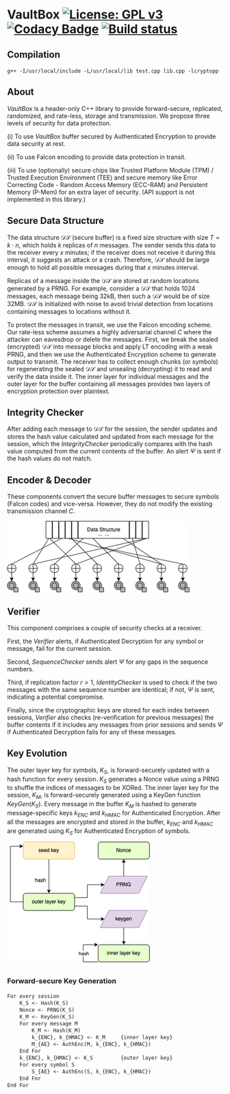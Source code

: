 # VaultBox  [![License: GPL v3](https://img.shields.io/badge/License-GPLv3-blue.svg)](https://github.com/devharsh/VaultBox/blob/main/LICENSE)  [![Codacy Badge](https://app.codacy.com/project/badge/Grade/e4df8585b6b645e48ea7b845b0c6a511)](https://www.codacy.com/gh/devharsh/VaultBox/dashboard?utm_source=github.com&amp;utm_medium=referral&amp;utm_content=devharsh/VaultBox&amp;utm_campaign=Badge_Grade)  [![Build status](https://ci.appveyor.com/api/projects/status/hm8rqm9d1ohooeqa?svg=true)](https://ci.appveyor.com/project/devharsh/vaultbox)


## Compilation
    g++ -I/usr/local/include -L/usr/local/lib test.cpp lib.cpp -lcryptopp

## About

$VaultBox$ is a header-only C++ library to provide forward-secure, replicated, randomized, and rate-less, storage and transmission. We propose three levels of security for data protection.

(i) To use $VaultBox$ buffer secured by Authenticated Encryption to provide data security at rest.

(ii) To use Falcon encoding to provide data protection in transit.

(iii) To use (optionally) secure chips like Trusted Platform Module (TPM) / Trusted Execution Environment (TEE) and secure memory like Error Correcting Code - Random Access Memory (ECC-RAM) and Persistent Memory (P-Mem) for an extra layer of security. (API support is not implemented in this library.)


## Secure Data Structure

The data structure $\mathcal{DS}$ (secure buffer) is a fixed size structure with size $T = k \cdot n$, which holds $k$ replicas of $n$ messages. The sender sends this data to the receiver every $x$ minutes; if the receiver does not receive it during this interval, it suggests an attack or a crash. Therefore, $\mathcal{DS}$ should be large enough to hold all possible messages during that $x$ minutes interval.

Replicas of a message inside the $\mathcal{DS}$ are stored at random locations generated by a PRNG. For example, consider a $\mathcal{DS}$ that holds 1024 messages, each message being 32kB, then such a $\mathcal{DS}$ would be of size 32MB. $\mathcal{DS}$ is initialized with noise to avoid trivial detection from locations containing messages to locations without it.

To protect the messages in transit, we use the Falcon encoding scheme. Our rate-less scheme assumes a highly adversarial channel $C$ where the attacker can eavesdrop or delete the messages. First, we break the sealed (encrypted) $\mathcal{DS}$ into message blocks and apply LT encoding with a weak PRNG, and then we use the Authenticated Encryption scheme to generate output to transmit. The receiver has to collect enough chunks (or symbols) for regenerating the sealed $\mathcal{DS}$ and unsealing (decrypting) it to read and verify the data inside it. The inner layer for individual messages and the outer layer for the buffer containing all messages provides two layers of encryption protection over plaintext.


## Integrity Checker

After adding each message to $\mathcal{DS}$ for the session, the sender updates and stores the hash value calculated and updated from each message for the session, which the $IntegrityChecker$ periodically compares with the hash value computed from the current contents of the buffer. An alert $\Psi$ is sent if the hash values do not match.


## Encoder \& Decoder

These components convert the secure buffer messages to secure symbols (Falcon codes) and vice-versa. However, they do not modify the existing transmission channel $C$.

![VaultBoxFountain](images/VaultBoxFountain.png)


## Verifier

This component comprises a couple of security checks at a receiver.

First, the $Verifier$ alerts, if Authenticated Decryption for any symbol or message, fail for the current session.

Second, $SequenceChecker$ sends alert $\Psi$ for any gaps in the sequence numbers.

Third, if replication factor $r > 1$, $IdentityChecker$ is used to check if the two messages with the same sequence number are identical; if not, $\Psi$ is sent, indicating a potential compromise.

Finally, since the cryptographic keys are stored for each index between sessions, $Verifier$ also checks (re-verification for previous messages) the buffer contents if it includes any messages from prior sessions and sends $\Psi$ if Authenticated Decryption fails for any of these messages.


## Key Evolution

The outer layer key for symbols, $K_S$, is forward-securely updated with a hash function for every session. $K_S$ generates a Nonce value using a PRNG to shuffle the indices of messages to be XORed. The inner layer key for the session, $K_M$, is forward-securely generated using a KeyGen function $KeyGen(K_S)$. Every message in the buffer $K_M$ is hashed to generate message-specific keys $k_{ENC}$ and $k_{HMAC}$ for Authenticated Encryption. After all the messages are encrypted and stored in the buffer, $k_{ENC}$ and $k_{HMAC}$ are generated using $K_S$ for Authenticated Encryption of symbols.

![KeyEvolution](images/KeyEvolution.png)

### Forward-secure Key Generation

    For every session
        K_S <- Hash(K_S)
        Nonce <- PRNG(K_S)
        K_M <- KeyGen(K_S)
        For every message M
            K_M <- Hash(K_M)
            k_{ENC}, k_{HMAC} <- K_M     {inner layer key}
            M_{AE} <- AuthEnc(M, k_{ENC}, k_{HMAC})
        End For
        k_{ENC}, k_{HMAC} <- K_S         {outer layer key}
        For every symbol S
            S_{AE} <- AuthEnc(S, k_{ENC}, k_{HMAC})
        End For
    End For
